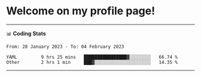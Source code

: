 # Welcome on my profile page!
<!-- print(("dralla"[::-1]+"s").capitalize()) -->

<!-- ---
👨🏻‍💻 **Busy With**
* Learning new Skills.
* Building small Projects.
* Being helpful. -->

---
📊 **Coding Stats**
<!--START_SECTION:waka-->

```text
From: 28 January 2023 - To: 04 February 2023

YAML         9 hrs 25 mins   ████████████████▓░░░░░░░░   66.74 %
Other        2 hrs 1 min     ███▓░░░░░░░░░░░░░░░░░░░░░   14.35 %
```

<!--END_SECTION:waka-->
---
